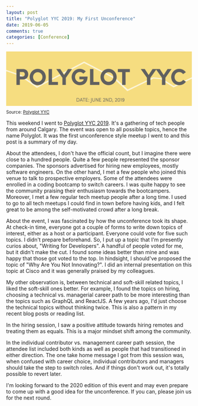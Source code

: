 ```yaml
---
layout: post
title: "Polyglot YYC 2019: My First Unconference"
date: 2019-06-05
comments: true
categories: [Conference]
---
```


![polyglot_yyc](/images/polyglot_yyc.png)
<sub>
Source: [Polyglot YYC](https://polyglotyyc.ca)
</sub>

This weekend I went to [Polyglot YYC 2019](https://polyglotyyc.ca).
It's a gathering of tech people from around Calgary. The event was open
to all possible topics, hence the name Polyglot.
It was the first unconference style meetup I went to and this post
is a summary of my day.

About the attendees, I don't have the official count, but I imagine there were
close to a hundred people. Quite a few
people represented the sponsor companies. The sponsors
advertised for hiring new employees, mostly software engineers. On the
other hand, I met a few people who joined this venue to talk to prospective employers.
Some of the attendees were enrolled in a coding bootcamp to switch
careers. I was quite happy to see the community praising their enthusiasm towards the bootcampers.
Moreover, I met a few regular tech meetup people after a long time. I used to go to
all tech meetups I could find in town before having kids, and I felt
great to be among the self-motivated crowd after a long break.

About the event, I was fascinated by how the unconference took its shape.
At check-in time, everyone got a couple of forms to write down topics
of interest, either as a host or a participant. Everyone could vote for five
such topics. I didn't prepare
beforehand. So, I put up a topic that I'm presently curios about, "Writing for Developers".
A handful of people voted for me, but it didn't make the cut. I found
some ideas better than mine and was happy that those got
voted to the top. In hindsight, I should've proposed the topic of "Why
Are You Not Innovating?". I did an internal presentation on this topic
at Cisco and it was generally praised by my colleagues.

My other observation is, between technical and soft-skill related
topics, I liked the soft-skill ones better. For example, I found the topics on hiring,
choosing a technical vs. managerial career path to be more interesting than
the topics such as GraphQL and ReactJS. A few years ago, I'd
just choose the technical topics without thinking twice. This is also a
pattern in my recent blog posts or reading list.

In the hiring session, I saw a positive attitude towards hiring remotes
and treating them as equals. This is a major mindset shift among the
community.

In the individual contributor vs. management career path session, the
attendee list included both kinds as well as people that had transitioned in either
direction. The one take home message I got from this session was, when
confused with career choice, individual contributors and managers should take the step to
switch roles. And if things don't work out, it's totally possible
to revert later.

I'm looking forward to the 2020 edition of this event and may even prepare to
come up with a good idea for the unconference. If you can, please
join us for the next round.

